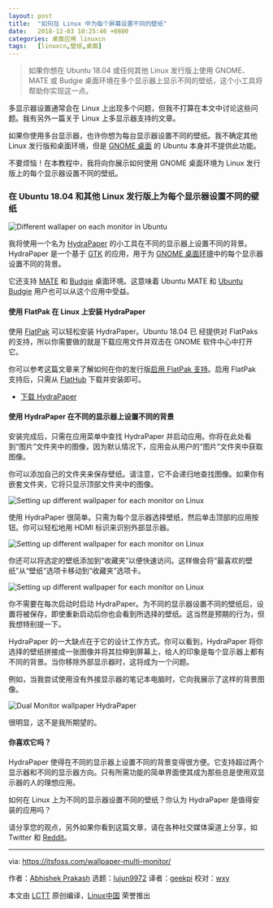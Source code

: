 ```yaml
---
layout: post
title:	"如何在 Linux 中为每个屏幕设置不同的壁纸"
date:	2018-12-03 10:25:46 +0800 
categories:	桌面应用 linuxcn 
tags:	[linuxcn,壁纸,桌面]
---
```




> 
> 如果你想在 Ubuntu 18.04 或任何其他 Linux 发行版上使用 GNOME、MATE 或 Budgie 桌面环境在多个显示器上显示不同的壁纸，这个小工具将帮助你实现这一点。
> 
> 
> 


多显示器设置通常会在 Linux 上出现多个问题，但我不打算在本文中讨论这些问题。我有另外一篇关于 Linux 上多显示器支持的文章。


如果你使用多台显示器，也许你想为每台显示器设置不同的壁纸。我不确定其他 Linux 发行版和桌面环境，但是 [GNOME 桌面](https://www.gnome.org/) 的 Ubuntu 本身并不提供此功能。


不要烦恼！在本教程中，我将向你展示如何使用 GNOME 桌面环境为 Linux 发行版上的每个显示器设置不同的壁纸。


### 在 Ubuntu 18.04 和其他 Linux 发行版上为每个显示器设置不同的壁纸


![Different wallaper on each monitor in Ubuntu](/Asserts/Images//attachment/album/201812/03/102549hroplu5pol5cc2oq.jpg)


我将使用一个名为 [HydraPaper](https://github.com/GabMus/HydraPaper) 的小工具在不同的显示器上设置不同的背景。HydraPaper 是一个基于 [GTK](https://www.gtk.org/) 的应用，用于为 [GNOME 桌面环境](https://itsfoss.com/gnome-tricks-ubuntu/)中的每个显示器设置不同的背景。


它还支持 [MATE](https://mate-desktop.org/) 和 [Budgie](https://budgie-desktop.org/home/) 桌面环境。这意味着 Ubuntu MATE 和 [Ubuntu Budgie](https://itsfoss.com/ubuntu-budgie-18-review/) 用户也可以从这个应用中受益。


#### 使用 FlatPak 在 Linux 上安装 HydraPaper


使用 [FlatPak](https://flatpak.org) 可以轻松安装 HydraPaper。Ubuntu 18.04 已 经提供对 FlatPaks 的支持，所以你需要做的就是下载应用文件并双击在 GNOME 软件中心中打开它。


你可以参考这篇文章来了解如何在你的发行版[启用 FlatPak 支持](https://flatpak.org/setup/)。启用 FlatPak 支持后，只需从 [FlatHub](https://flathub.org) 下载并安装即可。


* [下载 HydraPaper](https://flathub.org/apps/details/org.gabmus.hydrapaper)


#### 使用 HydraPaper 在不同的显示器上设置不同的背景


安装完成后，只需在应用菜单中查找 HydraPaper 并启动应用。你将在此处看到“图片”文件夹中的图像，因为默认情况下，应用会从用户的“图片”文件夹中获取图像。


你可以添加自己的文件夹来保存壁纸。请注意，它不会递归地查找图像。如果你有嵌套文件夹，它将只显示顶部文件夹中的图像。


![Setting up different wallpaper for each monitor on Linux](/Asserts/Images//attachment/album/201812/03/102552urf5r9xxpc7pp9tt.jpg)


使用 HydraPaper 很简单。只需为每个显示器选择壁纸，然后单击顶部的应用按钮。你可以轻松地用 HDMI 标识来识别外部显示器。


![Setting up different wallpaper for each monitor on Linux](/Asserts/Images//attachment/album/201812/03/102553whrq91821x8tqroo.jpg)


你还可以将选定的壁纸添加到“收藏夹”以便快速访问。这样做会将“最喜欢的壁纸”从“壁纸”选项卡移动到“收藏夹”选项卡。


![Setting up different wallpaper for each monitor on Linux](/Asserts/Images//attachment/album/201812/03/102555cxeqt7bs9etxtat7.jpg)


你不需要在每次启动时启动 HydraPaper。为不同的显示器设置不同的壁纸后，设置将被保存，即使重新启动后你也会看到所选择的壁纸。这当然是预期的行为，但我想特别提一下。


HydraPaper 的一大缺点在于它的设计工作方式。你可以看到，HydraPaper 将你选择的壁纸拼接成一张图像并将其拉伸到屏幕上，给人的印象是每个显示器上都有不同的背景。当你移除外部显示器时，这将成为一个问题。


例如，当我尝试使用没有外接显示器的笔记本电脑时，它向我展示了这样的背景图像。


![Dual Monitor wallpaper HydraPaper](/Asserts/Images//attachment/album/201812/03/102556awvw76fw8c92xcgc.jpg)


很明显，这不是我所期望的。


#### 你喜欢它吗？


HydraPaper 使得在不同的显示器上设置不同的背景变得很方便。它支持超过两个显示器和不同的显示器方向。只有所需功能的简单界面使其成为那些总是使用双显示器的人的理想应用。


如何在 Linux 上为不同的显示器设置不同的壁纸？你认为 HydraPaper 是值得安装的应用吗？


请分享您的观点，另外如果你看到这篇文章，请在各种社交媒体渠道上分享，如 Twitter 和 [Reddit](https://www.reddit.com/r/LinuxUsersGroup/)。




---


via: <https://itsfoss.com/wallpaper-multi-monitor/>


作者：[Abhishek Prakash](https://itsfoss.com/author/abhishek/) 选题：[lujun9972](https://github.com/lujun9972) 译者：[geekpi](https://github.com/geekpi) 校对：[wxy](https://github.com/wxy)


本文由 [LCTT](https://github.com/LCTT/TranslateProject) 原创编译，[Linux中国](https://linux.cn/) 荣誉推出
